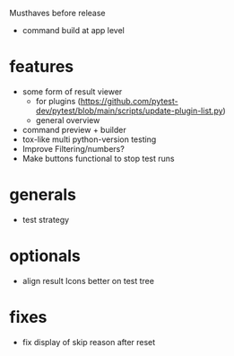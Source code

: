 Musthaves before release
- command build at app level

# features
- some form of result viewer
    - for plugins (https://github.com/pytest-dev/pytest/blob/main/scripts/update-plugin-list.py)
    - general overview
- command preview + builder
- tox-like multi python-version testing
- Improve Filtering/numbers?
- Make buttons functional to stop test runs

# generals
- test strategy

# optionals
- align result Icons better on test tree

# fixes
- fix display of skip reason after reset
